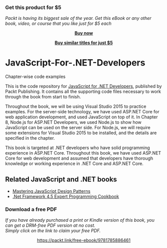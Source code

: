
### Get this product for $5

<i>Packt is having its biggest sale of the year. Get this eBook or any other book, video, or course that you like just for $5 each</i>


<b><p align='center'>[Buy now](https://packt.link/9781785886461)</p></b>


<b><p align='center'>[Buy similar titles for just $5](https://subscription.packtpub.com/search)</p></b>


# JavaScript-For-.NET-Developers
Chapter-wise code examples

This is the code repository for [JavaScript for .NET Developers](https://www.packtpub.com/application-development/javascript-net-developers?utm_source=github&utm_medium=repository&utm_campaign=9781785886461), published by Packt Publishing. It contains all the supporting code files necessary to work through the book from start to finish.

Throughout the book, we will be using Visual Studio 2015 to practice examples. For the server-side technology, we have used ASP.NET Core for web application development, and used JavaScript on top of it. In Chapter 8, Node.js for ASP.NET Developers, we used Node.js to show how JavaScript can be used on the server side. For Node.js, we will require some extensions for Visual Studio 2015 to be installed, and the details are specified in the chapter.

This book is targeted at .NET developers who have solid programming experience in ASP.NET Core. Throughout this book, we have used ASP.NET Core for web development and assumed that developers have thorough knowledge or working experience in .NET Core and ASP.NET Core.

## Related JavaScript and .NET books
* [Mastering JavaScript Design Patterns](https://www.packtpub.com/application-development/mastering-javascript-design-patterns?utm_source=github&utm_medium=repository&utm_campaign=9781783987986)
* [.Net Framework 4.5 Expert Programming Cookbook](https://www.packtpub.com/application-development/net-framework-45-expert-programming-cookbook?utm_source=github&utm_medium=repository&utm_campaign=9781849687423)
### Download a free PDF

 <i>If you have already purchased a print or Kindle version of this book, you can get a DRM-free PDF version at no cost.<br>Simply click on the link to claim your free PDF.</i>
<p align="center"> <a href="https://packt.link/free-ebook/9781785886461">https://packt.link/free-ebook/9781785886461 </a> </p>